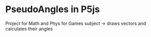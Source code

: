 # PseudoAngles in P5js
Project for Math and Phys for Games subject -> draws vectors and calculates their angles